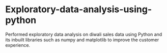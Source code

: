 # Exploratory-data-analysis-using-python
Performed exploratory data analysis on diwali sales data using Python and its inbuilt libraries such as numpy and matplotlib to improve the customer experience.

